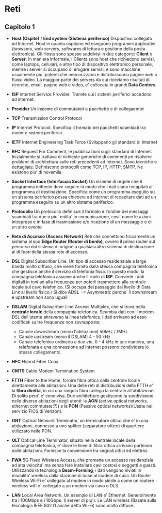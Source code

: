 # Reti 

## Capitolo 1

* **Host (Ospite)** / **End system (Sistema periferico)**
Dispositivo collegato ad Internet. Host in quanto ospitano ed eseguono programmi applicativi (browsers, web servers, softwares di lettura e gestione della posta elettronica). 
Gli Hosts sono spesso suddivisi in due categorie: **Client** e **Server**. In maniera informale, i Clients sono host che richiedono servizi, come laptops, cellulari, e altro tipo di dispositivo elettronico personale, mentre i server si occupano di erogare servizi, e sono macchine usualmente piu' potenti che memorizzano e distribuiscono pagine web o flussi video. La maggior parte dei servers da cui riceviamo risultati di ricerche, email, pagine web e video, e' collocata in grandi **Data Centers**.
 

* **ISP**
Internet Service Provider. Tramite cui i sistemi periferici accedono ad internet. 

* **Provider**
Un insieme di commutatori a pacchetto e di collegaemtni

* **TCP**
Transmission Control Protocol

* **IP**
Internet Protocol. Specifica il formato dei pacchetti scambiati tra router e sistemi periferici. 

* **IETF**
Internet Engineering Task Force (Sviluppano gli standard di Internet

* **RFC**
Request For Comment, le pubblicazioni sugli standard di Internet. Inizialmente si trattava di richieste generiche di commenti pe risolvere problemi di architettura sulle reti precedenti ad Internet. Sono tecniche e dettagliate. Definiscono protocolli come TCP, IP, HTTP, SMTP. Ne esistono piu' di novemila. 
* **Socket Interface (Interfaccia Socket)** 
Un insieme di regole che il programma mittente deve seguire in modo che i dati siano recapitati al programma di destinazione.
Specifica come un programma eseguito su un sistema periferico possa chiedere ad Internet di recapitare dati ad un programma eseguito su un altro sistema periferico. 

* **Protocollo**
Un protocollo definisce il formato e l'ordine dei messaggi scambiati tra due o piu' entita' in comunicazione, cosi' come le azioni intraprese e in fase di trasmissione e/o ricezione di un messaggio o di un altro evento

* **Rete di Accesso (Access Network)** 
Reti che connettono fisicamente un sistema al suo **Edge Router (Router di bordo)**, ovvero il primo router sul percorso dal sistema di origine a qualsiasi altro sistema di destinazione al di fuori della stessa rete di accesso.

* **DSL**
Digital Subscriber Line. Un tipo di accesso residenziale a larga banda molto diffuso, che viene fornito dalla stessa compagnia telefonica che gestisce anche il servizio di telefonia fissa. In questo modo, la compagnia telefonica assume anche il ruolo di **ISP**. Converte i dati digitali in toni ad alta frequenza per poterli trasmettere alla centrale locale sul cavo telefonico. 
(Si occupa del passaggio dal livello di Data Link al livello fisico.) 
Si dice ADSL --> Asymmetric perche' il downstream e upstream non sono uguali 

* **DSLAM**
Digital Subscriber Line Access Multiplex, che si trova nella **centrale locale** della compagnia telefonica. Scambia dati con il modem DSL dell'utente attraverso la linea telefonica. I dati arrivano ad esso codificati su tre frequenze non sovrapposte:
    * Canale downstream (verso l'abitazione) 50kHz / 1MHz
    * Canale upstream (verso il DSLAM) 4 - 50 kHz
    * Canale telefonico ordinario a due vie, 0 - 4 kHz
In tale maniera, una telefonata e una connessione ad Internet possono condividere lo stesso collegamento. 

* **HFC**
Hybrid Fiber Coax

* **CMTS**
Cable Modem Termination System

* **FTTH** 
Fiber to the Home; fornire fibra ottica dalla centrale locale direttamente alle abitazioni. 
Una delle reti di distribuzioni della FTTH e' la **fibra diretta**, in cui una singola fibra collega la centrale all'abitazione. Di solito pero' e' condivisa. 
Due architetture gestiscono la suddivisione nelle diverse abitazioni degli utenti: la **AON** (active optical networks, ethernet commutate(?)) e la **PON** (Passive optical networks)(Usate nel servizio FIOS di Verizon).

* **ONT**
Optical Network Terminator, un terminatore ottico che e' in una abitazione, connesso a uno splitter (separatore ottico) di quartiere utilizzato nelle PON. 

* **OLT**
Optical Line Terminator, situato nella centrale locale della compagnia telefonica, e' dove le linee di fibra ottica arrivano partendo dalle abitazioni. Fornisce la conversione tra segnali ottici ed elettrici. 

* **FWA** 
5G Fixed Wireless Access, che promette un accesso residenziale ad alta velocita' ma senza fare installare cavi costosi e soggetti a guasti. Utilizzando la tecnologia **Beam-Forming**, i dati vengono inviati in modalita' wireless dalla stazione di base al modem di casa. Un Router Wireless Wi-Fi e' collegato al modem in modo simile a come un routere wireless wifi e' collegato a un modem via cavo o DLS. 

* **LAN**
Local Area Network. Un esempio di LAN e' Ethernet. Generalmente tra i 100Mbps e i 10Gbps. (i server di piu'). Le LAN wireless (Basate sulla tecnologia IEEE 802.11 anche detta Wi-Fi) sono molto diffuse.

 
